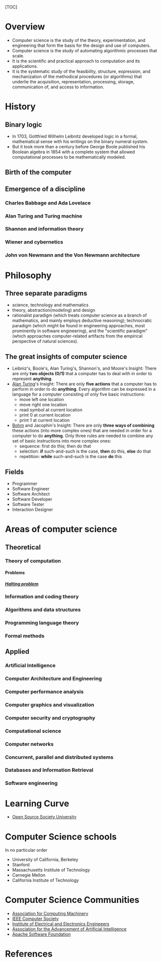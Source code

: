 [TOC]

# Overview

- Computer science is the study of the theory, experimentation, and
  engineering that form the basis for the design and use of computers.
- Computer science is the study of automating algorithmic processes
  that scale.
- It is the scientific and practical approach to computation and its
  applications.
- It is the systematic study of the feasibility, structure, expression,
  and mechanization of the methodical procedures (or algorithms) that
  underlie the acquisition, representation, processing, storage,
  communication of, and access to information.

# History

## Binary logic

- In 1703, Gottfried Wilhelm Leibnitz developed logic in a formal,
  mathematical sense with his writings on the binary numeral system.
- But it took more than a century before George Boole published his
  Boolean algebra in 1854 with a complete system that allowed
  computational processes to be mathematically modeled.

## Birth of the computer

## Emergence of a discipline

### Charles Babbage and Ada Lovelace

### Alan Turing and Turing machine

### Shannon and information theory

### Wiener and cybernetics

### John von Newmann and the Von Newmann architecture

# Philosophy

## Three separate paradigms

- science, technology and mathematics
- theory, abstraction(modeling) and design
- rationalist paradigm (which treats computer science as a branch of
  mathematics, and mainly employs deductive reasoning); technocratic
  paradigm (which might be found in engineering approaches, most
  prominently in software engineering), and the "scientific paradigm"
  (which approaches computer-related artifacts from the empirical
  perspective of natural sciences).

## The great insights of computer science

- Leibniz's, Boole's, Alan Turing's, Shannon's, and Moore's Insight:
  There are only **two objects (0/1)** that a computer has to deal with
  in order to represent **anything**.
- [Alan Turing](https://en.wikipedia.org/wiki/Alan_Turing)'s Insight:
  There are only **five actions** that a computer has to perform in
  order to do **anything**. Every algorithm can be expressed in a
  language for a computer consisting of only five basic instructions:
    + move left one location
    + move right one location
    + read symbol at current location
    + print 0 at current location
    + print 1 at current location
- [Bohm](https://en.wikipedia.org/wiki/Corrado_B%C3%B6hm) and Jacophin's
  Insight: There are only **three ways of combining** these actions
  (into more complex ones) that are needed in order for a computer to do
  **anything**. Only three rules are needed to combine any set of basic
  instructions into more complex ones:
    + sequence: first do this; then do that
    + selection: **if** such-and-such is the case, **then** do this,
      **else** do that
    + repetition: **while** such-and-such is the case **do** this

## Fields

- Programmer
- Software Engineer
- Software Architect
- Software Developer
- Software Tester
- Interaction Designer

# Areas of computer science

## Theoretical

### Theory of computation

#### Problems

##### [Halting problem][halting-problem]

### Information and coding theory

### Algorithms and data structures

### Programming language theory

### Formal methods

## Applied
### Artificial Intelligence

### Computer Architecture and Engineering

### Computer performance analysis

### Computer graphics and visualization

### Computer security and cryptography

### Computational science

### Computer networks

### Concurrent, parallel and distributed systems

### Databases and Information Retrieval

### Software engineering

# Learning Curve

- [Open Source Society University](https://github.com/open-source-society/computer-science)

# Computer Science schools

In no particular order
- University of California, Berkeley
- Stanford
- Massachusetts Institute of Technology
- Carnegie Mellon
- California Institute of Technology

# Computer Science Communities

- [Association for Computing Machinery][acm]
- [IEEE Computer Society][ieeecs]
- [Institute of Electrical and Electronics Engineeers][ieee]
- [Association for the Advancement of Artificial Intelligence][aaai]
- [Apache Software Foundation][apache]

# References

[halting-problem]: https://en.wikipedia.org/wiki/Halting_problem "Wikipedia - Halting problem"
[acm]: https://en.wikipedia.org/wiki/Association_for_Computing_Machinery
[ieeecs]: https://en.wikipedia.org/wiki/IEEE_Computer_Society
[ieee]: https://en.wikipedia.org/wiki/Institute_of_Electrical_and_Electronics_Engineers
[aaai]: https://en.wikipedia.org/wiki/Association_for_the_Advancement_of_Artificial_Intelligence
[apache]: https://en.wikipedia.org/wiki/Apache_Software_Foundation
